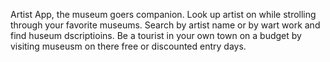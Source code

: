 Artist App, 
the museum goers companion. 
Look up artist on while strolling through your favorite museums. 
Search by artist name or by wart work and find huseum dscriptioins. 
Be a tourist in your own town on a budget by visiting museusm on there free or discounted entry days. 
